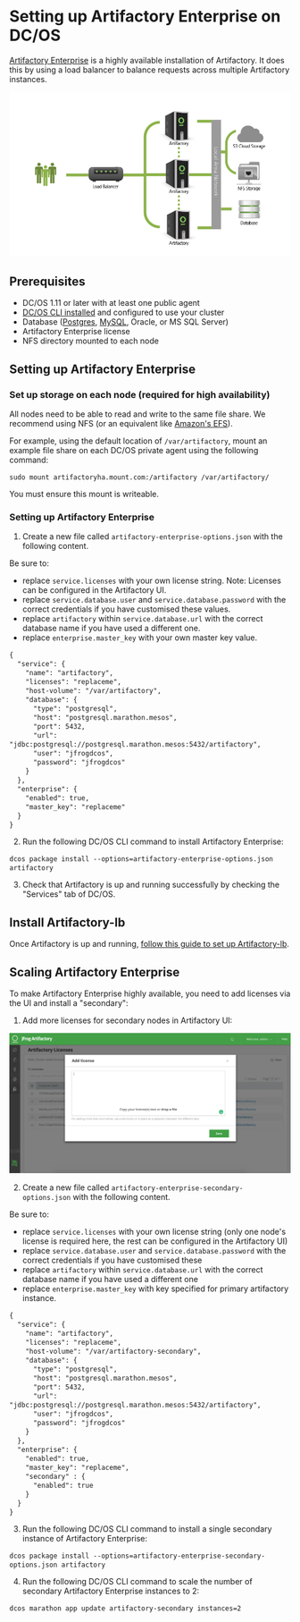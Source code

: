 # Setting up Artifactory Enterprise on DC/OS

[Artifactory Enterprise](https://www.jfrog.com/artifactory/versions/#High-Availability) is a highly available installation of Artifactory. It does this by using a load balancer to balance requests across multiple Artifactory instances.

![Artifactory Enterprise Architecture](img/HA_Diagram.png)

## Prerequisites

- DC/OS 1.11 or later with at least one public agent
- [DC/OS CLI installed](https://docs.mesosphere.com/1.11/cli/install/) and
  configured to use your cluster
- Database ([Postgres](install-postgres.md), [MySQL](install-mysql.md), Oracle, or MS SQL Server)
- Artifactory Enterprise license
- NFS directory mounted to each node

## Setting up Artifactory Enterprise

### Set up storage on each node (required for high availability)

All nodes need to be able to read and write to the same file share. We recommend
using NFS (or an equivalent like [Amazon's EFS](https://aws.amazon.com/efs/)).

For example, using the default location of `/var/artifactory`, mount an example
file share on each DC/OS private agent using the following command:

```
sudo mount artifactoryha.mount.com:/artifactory /var/artifactory/
```

You must ensure this mount is writeable.

### Setting up Artifactory Enterprise

1. Create a new file called `artifactory-enterprise-options.json` with the
   following content.

Be sure to:

- replace `service.licenses` with your own license string. Note: Licenses can be configured in the Artifactory UI.
- replace `service.database.user` and `service.database.password` with the
  correct credentials if you have customised these values.
- replace `artifactory` within `service.database.url` with the correct database name
  if you have used a different one.
- replace `enterprise.master_key` with your own master key value.

```
{
  "service": {
    "name": "artifactory",
    "licenses": "replaceme",
    "host-volume": "/var/artifactory",
    "database": {
      "type": "postgresql",
      "host": "postgresql.marathon.mesos",
      "port": 5432,
      "url": "jdbc:postgresql://postgresql.marathon.mesos:5432/artifactory",
      "user": "jfrogdcos",
      "password": "jfrogdcos"
    }
  },
  "enterprise": {
    "enabled": true,
    "master_key": "replaceme"
  }
}
```


2. Run the following DC/OS CLI command to install Artifactory Enterprise:

```
dcos package install --options=artifactory-enterprise-options.json artifactory
```

3. Check that Artifactory is up and running successfully by checking the "Services" tab of DC/OS.

## Install Artifactory-lb

Once Artifactory is up and running, [follow this guide to set up
Artifactory-lb](artifactory-lb.md).

## Scaling Artifactory Enterprise

To make Artifactory Enterprise highly available, you need to add licenses via
the UI and install a "secondary":

1. Add more licenses for secondary nodes in Artifactory UI:

![Add More Licenses](img/add_licenses.png)


2. Create a new file called `artifactory-enterprise-secondary-options.json` with
   the following content.

Be sure to:

- replace `service.licenses` with your own license string (only one node's
  license is required here, the rest can be configured in the Artifactory UI)
- replace `service.database.user` and `service.database.password` with the
  correct credentials if you have customised these
- replace `artifactory` within `service.database.url` with the correct database name
  if you have used a different one
- replace `enterprise.master_key` with key specified for primary artifactory instance.

```
{
  "service": {
    "name": "artifactory",
    "licenses": "replaceme",
    "host-volume": "/var/artifactory-secondary",
    "database": {
      "type": "postgresql",
      "host": "postgresql.marathon.mesos",
      "port": 5432,
      "url": "jdbc:postgresql://postgresql.marathon.mesos:5432/artifactory",
      "user": "jfrogdcos",
      "password": "jfrogdcos"
    }
  },
  "enterprise": {
    "enabled": true,
    "master_key": "replaceme",
    "secondary" : {
      "enabled": true
    }
  }
}
```

3. Run the following DC/OS CLI command to install a single secondary instance of
   Artifactory Enterprise:

```
dcos package install --options=artifactory-enterprise-secondary-options.json artifactory
```

4. Run the following DC/OS CLI command to scale the number of secondary
   Artifactory Enterprise instances to 2:

```
dcos marathon app update artifactory-secondary instances=2
```
